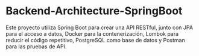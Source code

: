 # Backend-Architecture-SpringBoot
Este proyecto utiliza Spring Boot para crear una API RESTful, junto con JPA para el acceso a datos, Docker para la contenerización, Lombok para reducir el código repetitivo, PostgreSQL como base de datos y Postman para las pruebas de API.

